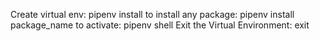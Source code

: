 Create virtual env: 
                    pipenv install
                    to install any package: pipenv install package_name
                    to activate:           pipenv shell
                    Exit the Virtual Environment: exit


